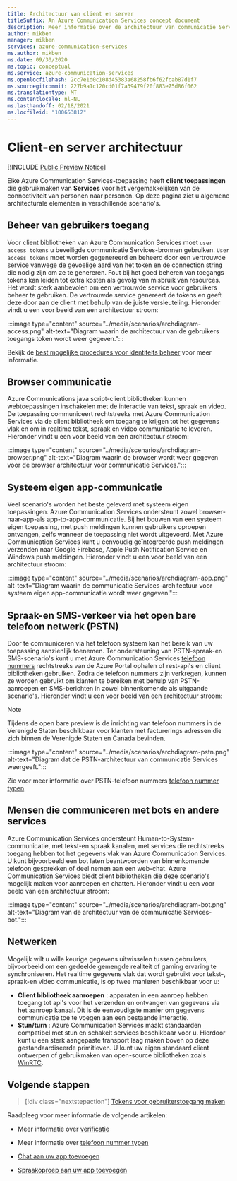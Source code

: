```yaml
---
title: Architectuur van client en server
titleSuffix: An Azure Communication Services concept document
description: Meer informatie over de architectuur van communicatie Services.
author: mikben
manager: mikben
services: azure-communication-services
ms.author: mikben
ms.date: 09/30/2020
ms.topic: conceptual
ms.service: azure-communication-services
ms.openlocfilehash: 2cc7e1d0c108d45383a68258fb6f62fcab87d1f7
ms.sourcegitcommit: 227b9a1c120cd01f7a39479f20f883e75d86f062
ms.translationtype: MT
ms.contentlocale: nl-NL
ms.lasthandoff: 02/18/2021
ms.locfileid: "100653812"
---
```

# <a name="client-and-server-architecture"></a>Client-en server architectuur

[!INCLUDE [Public Preview Notice](../includes/public-preview-include.md)]

<!--
> [!WARNING]
> This document is under construction and needs the following items to be addressed: 
> - Need to add security best practices for token management here
> - Reference docs:
> - https://docs.microsoft.com/windows/security/threat-protection/security-policy-settings/create-a-token-object
> - https://docs.microsoft.com/azure/aks/operator-best-practices-identity
> - https://docs.microsoft.com/cloud-app-security/api-tokens?view=gestures-1.0-->

Elke Azure Communication Services-toepassing heeft **client toepassingen** die gebruikmaken van **Services** voor het vergemakkelijken van de connectiviteit van personen naar personen. Op deze pagina ziet u algemene architecturale elementen in verschillende scenario's.

## <a name="user-access-management"></a>Beheer van gebruikers toegang

Voor client bibliotheken van Azure Communication Services moet `user access tokens` u beveiligde communicatie Services-bronnen gebruiken. `User access tokens` moet worden gegenereerd en beheerd door een vertrouwde service vanwege de gevoelige aard van het token en de connection string die nodig zijn om ze te genereren. Fout bij het goed beheren van toegangs tokens kan leiden tot extra kosten als gevolg van misbruik van resources. Het wordt sterk aanbevolen om een vertrouwde service voor gebruikers beheer te gebruiken. De vertrouwde service genereert de tokens en geeft deze door aan de client met behulp van de juiste versleuteling. Hieronder vindt u een voor beeld van een architectuur stroom:

:::image type="content" source="../media/scenarios/archdiagram-access.png" alt-text="Diagram waarin de architectuur van de gebruikers toegangs token wordt weer gegeven.":::

Bekijk de [best mogelijke procedures voor identiteits beheer](../../security/fundamentals/identity-management-best-practices.md) voor meer informatie.

## <a name="browser-communication"></a>Browser communicatie

Azure Communications java script-client bibliotheken kunnen webtoepassingen inschakelen met de interactie van tekst, spraak en video. De toepassing communiceert rechtstreeks met Azure Communication Services via de client bibliotheek om toegang te krijgen tot het gegevens vlak en om in realtime tekst, spraak en video communicatie te leveren. Hieronder vindt u een voor beeld van een architectuur stroom:

:::image type="content" source="../media/scenarios/archdiagram-browser.png" alt-text="Diagram waarin de browser wordt weer gegeven voor de browser architectuur voor communicatie Services.":::

## <a name="native-app-communication"></a>Systeem eigen app-communicatie

Veel scenario's worden het beste geleverd met systeem eigen toepassingen. Azure Communication Services ondersteunt zowel browser-naar-app-als app-to-app-communicatie.  Bij het bouwen van een systeem eigen toepassing, met push meldingen kunnen gebruikers oproepen ontvangen, zelfs wanneer de toepassing niet wordt uitgevoerd. Met Azure Communication Services kunt u eenvoudig geïntegreerde push meldingen verzenden naar Google Firebase, Apple Push Notification Service en Windows push meldingen. Hieronder vindt u een voor beeld van een architectuur stroom:

:::image type="content" source="../media/scenarios/archdiagram-app.png" alt-text="Diagram waarin de communicatie Services-architectuur voor systeem eigen app-communicatie wordt weer gegeven.":::

## <a name="voice-and-sms-over-the-public-switched-telephony-network-pstn"></a>Spraak-en SMS-verkeer via het open bare telefoon netwerk (PSTN)

Door te communiceren via het telefoon systeem kan het bereik van uw toepassing aanzienlijk toenemen. Ter ondersteuning van PSTN-spraak-en SMS-scenario's kunt u met Azure Communication Services [telefoon nummers](../quickstarts/telephony-sms/get-phone-number.md) rechtstreeks van de Azure Portal ophalen of rest-api's en client bibliotheken gebruiken. Zodra de telefoon nummers zijn verkregen, kunnen ze worden gebruikt om klanten te bereiken met behulp van PSTN-aanroepen en SMS-berichten in zowel binnenkomende als uitgaande scenario's. Hieronder vindt u een voor beeld van een architectuur stroom:

> [!Note]
> Tijdens de open bare preview is de inrichting van telefoon nummers in de Verenigde Staten beschikbaar voor klanten met facturerings adressen die zich binnen de Verenigde Staten en Canada bevinden. 

:::image type="content" source="../media/scenarios/archdiagram-pstn.png" alt-text="Diagram dat de PSTN-architectuur van communicatie Services weergeeft.":::

Zie voor meer informatie over PSTN-telefoon nummers [telefoon nummer typen](../concepts/telephony-sms/plan-solution.md)

## <a name="humans-communicating-with-bots-and-other-services"></a>Mensen die communiceren met bots en andere services

Azure Communication Services ondersteunt Human-to-System-communicatie, met tekst-en spraak kanalen, met services die rechtstreeks toegang hebben tot het gegevens vlak van Azure Communication Services. U kunt bijvoorbeeld een bot laten beantwoorden van binnenkomende telefoon gesprekken of deel nemen aan een web-chat. Azure Communication Services biedt client bibliotheken die deze scenario's mogelijk maken voor aanroepen en chatten. Hieronder vindt u een voor beeld van een architectuur stroom:

:::image type="content" source="../media/scenarios/archdiagram-bot.png" alt-text="Diagram van de architectuur van de communicatie Services-bot.":::

## <a name="networking"></a>Netwerken

Mogelijk wilt u wille keurige gegevens uitwisselen tussen gebruikers, bijvoorbeeld om een gedeelde gemengde realiteit of gaming ervaring te synchroniseren. Het realtime gegevens vlak dat wordt gebruikt voor tekst-, spraak-en video communicatie, is op twee manieren beschikbaar voor u:

- **Client bibliotheek aanroepen** : apparaten in een aanroep hebben toegang tot api's voor het verzenden en ontvangen van gegevens via het aanroep kanaal. Dit is de eenvoudigste manier om gegevens communicatie toe te voegen aan een bestaande interactie.
- **Stun/turn** : Azure Communication Services maakt standaarden compatibel met stun en schakelt services beschikbaar voor u. Hierdoor kunt u een sterk aangepaste transport laag maken boven op deze gestandaardiseerde primitieven. U kunt uw eigen standaard client ontwerpen of gebruikmaken van open-source bibliotheken zoals [WinRTC](https://github.com/microsoft/winrtc).

## <a name="next-steps"></a>Volgende stappen

> [!div class="nextstepaction"]
> [Tokens voor gebruikerstoegang maken](../quickstarts/access-tokens.md)

Raadpleeg voor meer informatie de volgende artikelen:

- Meer informatie over [verificatie](../concepts/authentication.md)
- Meer informatie over [telefoon nummer typen](../concepts/telephony-sms/plan-solution.md)

- [Chat aan uw app toevoegen](../quickstarts/chat/get-started.md)
- [Spraakoproep aan uw app toevoegen](../quickstarts/voice-video-calling/getting-started-with-calling.md)